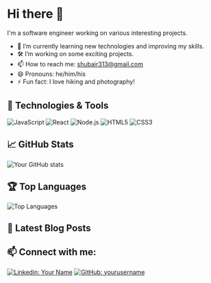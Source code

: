 # Hi there 👋

I'm a software engineer working on various interesting projects.

- 🌱 I’m currently learning new technologies and improving my skills.
- 🛠️ I’m working on some exciting projects.
- 📫 How to reach me: shubair313@gmail.com
- 😄 Pronouns: he/him/his
- ⚡ Fun fact: I love hiking and photography!

## 🔧 Technologies & Tools

![JavaScript](https://img.shields.io/badge/-JavaScript-black?style=flat-square&logo=javascript)
![React](https://img.shields.io/badge/-React-black?style=flat-square&logo=react)
![Node.js](https://img.shields.io/badge/-Node.js-black?style=flat-square&logo=node.js)
![HTML5](https://img.shields.io/badge/-HTML5-black?style=flat-square&logo=html5)
![CSS3](https://img.shields.io/badge/-CSS3-black?style=flat-square&logo=css3)

## 📈 GitHub Stats

![Your GitHub stats](https://github-readme-stats.vercel.app/api?username=yourusername&show_icons=true&theme=radical)

## 🏆 Top Languages

![Top Languages](https://github-readme-stats.vercel.app/api/top-langs/?username=yourusername&layout=compact&theme=radical)

## 📝 Latest Blog Posts

<!-- BLOG-POST-LIST:START -->
<!-- BLOG-POST-LIST:END -->

## 📫 Connect with me:

[![Linkedin: Your Name](https://img.shields.io/badge/-YourName-blue?style=flat-square&logo=Linkedin&logoColor=white&link=https://www.linkedin.com/in/yourusername/)](https://www.linkedin.com/in/yourusername/)
[![GitHub: yourusername](https://img.shields.io/github/followers/yourusername?label=follow&style=social)](https://github.com/yourusername)
